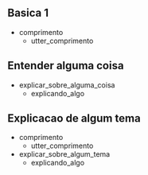 ## Basica 1
* comprimento
  - utter_comprimento

## Entender alguma coisa
* explicar_sobre_alguma_coisa
	- explicando_algo

## Explicacao de algum tema

* comprimento
    - utter_comprimento
* explicar_sobre_algum_tema
    - explicando_algo
